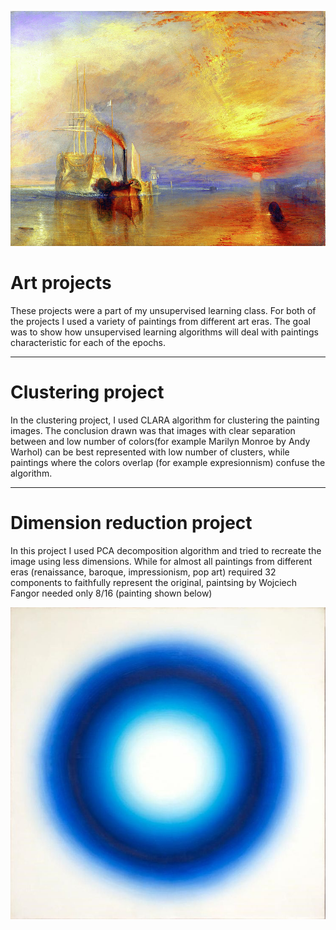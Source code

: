 ![](pictures/the_fighting_temaraire.jpg)

# Art projects
These projects were a part of my unsupervised learning class. For both of the projects I used a variety of paintings from different art eras. The goal was to show how unsupervised learning algorithms will deal with paintings characteristic for each of the epochs. 

----
# Clustering project
In the clustering project, I used CLARA algorithm for clustering the painting images. The conclusion drawn was that images with clear separation between and low number of colors(for example Marilyn Monroe by Andy Warhol) can be best represented with low number of clusters, while paintings where the colors overlap (for example expresionnism) confuse the algorithm. 

----
# Dimension reduction project
In this project I used PCA decomposition algorithm and tried to recreate the image using less dimensions. While for almost all paintings from different eras (renaissance, baroque, impressionism, pop art) required 32 components to faithfully represent the original, paintsing by Wojciech Fangor needed only 8/16 (painting shown below)

![](pictures/fangor_2.jpg)

